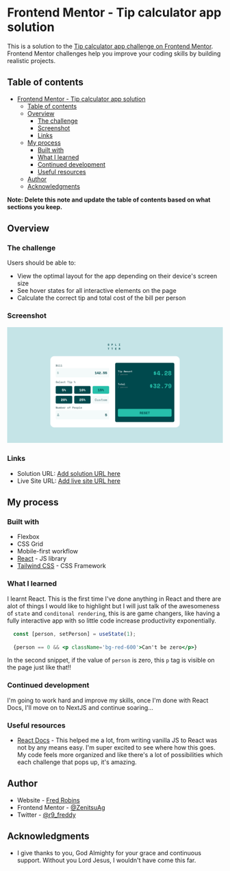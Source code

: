# Frontend Mentor - Tip calculator app solution

This is a solution to the [Tip calculator app challenge on Frontend Mentor](https://www.frontendmentor.io/challenges/tip-calculator-app-ugJNGbJUX). Frontend Mentor challenges help you improve your coding skills by building realistic projects.

## Table of contents

- [Frontend Mentor - Tip calculator app solution](#frontend-mentor---tip-calculator-app-solution)
  - [Table of contents](#table-of-contents)
  - [Overview](#overview)
    - [The challenge](#the-challenge)
    - [Screenshot](#screenshot)
    - [Links](#links)
  - [My process](#my-process)
    - [Built with](#built-with)
    - [What I learned](#what-i-learned)
    - [Continued development](#continued-development)
    - [Useful resources](#useful-resources)
  - [Author](#author)
  - [Acknowledgments](#acknowledgments)

**Note: Delete this note and update the table of contents based on what sections you keep.**

## Overview

### The challenge

Users should be able to:

- View the optimal layout for the app depending on their device's screen size
- See hover states for all interactive elements on the page
- Calculate the correct tip and total cost of the bill per person

### Screenshot

![](./my-work/src/assets/images/screenshot.png)

### Links

- Solution URL: [Add solution URL here](https://your-solution-url.com)
- Live Site URL: [Add live site URL here](https://your-live-site-url.com)

## My process

### Built with

- Flexbox
- CSS Grid
- Mobile-first workflow
- [React](https://reactjs.org/) - JS library
- [Tailwind CSS](https://tailwindcss.com/) - CSS Framework

### What I learned

I learnt React. This is the first time I've done anything in React and there are alot of things I would like to highlight but I will just talk of the awesomeness of `state` and `conditonal rendering`, this is are game changers, like having a fully interactive app with so little code increase productivity exponentially.
```jsx
  const [person, setPerson] = useState(1);
```
```jsx
  {person == 0 && <p className='bg-red-600'>Can't be zero</p>}
```
In the second snippet, if the value of `person` is zero, this `p` tag is visible on the page just like that!!

### Continued development

I'm going to work hard and improve my skills, once I'm done with React Docs, I'll move on to NextJS and continue soaring...

### Useful resources

- [React Docs](https://react.dev/) - This helped me a lot, from writing vanilla JS to React was not by any means easy. I'm super excited to see where how this goes. My code feels more organized and like there's a lot of possibilities which each challenge that pops up, it's amazing.

## Author

- Website - [Fred Robins](https://github.com/ZenitsuAg/)
- Frontend Mentor - [@ZenitsuAg](https://www.frontendmentor.io/profile/ZenitsuAg/)
- Twitter - [@r9_freddy](https://www.twitter.com/r9_freddy)

## Acknowledgments

- I give thanks to you, God Almighty for your grace and continuous support. Without you Lord Jesus, I wouldn't have come this far.